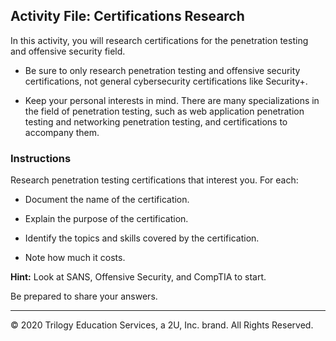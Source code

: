 ## Activity File: Certifications Research

In this activity, you will research certifications for the penetration testing and offensive security field.

- Be sure to only research penetration testing and offensive security certifications, not general cybersecurity certifications like Security+.

- Keep your personal interests in mind. There are many specializations in the field of penetration testing, such as web application penetration testing and networking penetration testing, and certifications to accompany them.

### Instructions

Research penetration testing certifications that interest you. For each:

 - Document the name of the certification. 

  - Explain the purpose of the certification.
  
  - Identify the topics and skills covered by the certification.

 - Note how much it costs. 

**Hint:** Look at SANS, Offensive Security, and CompTIA to start.

Be prepared to share your answers.

---
© 2020 Trilogy Education Services, a 2U, Inc. brand. All Rights Reserved.

